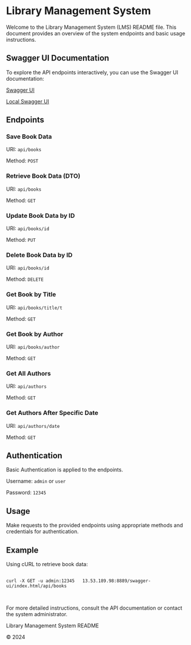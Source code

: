 

<body>
    <h1>Library Management System</h1>
    <p>Welcome to the Library Management System (LMS) README file. This document provides an overview of the system endpoints and basic usage instructions.</p>

 <div class="swagger-link">
        <h2>Swagger UI Documentation</h2>
        <p>To explore the API endpoints interactively, you can use the Swagger UI documentation:</p>
        <p><a href="https://library-1.up.railway.app/swagger-ui/index.html" target="_blank">Swagger UI</a></p>
    </div>
      <p><a href="http://localhost:8889/swagger-ui/index.html#/" target="_blank">Local Swagger UI</a></p>
    
   <h2>Endpoints</h2>

   <div class="endpoint">
        <h3>Save Book Data</h3>
        <p>URI: <code>api/books</code></p>
        <p>Method: <code>POST</code></p>
    </div>

   <div class="endpoint">
        <h3>Retrieve Book Data (DTO)</h3>
        <p>URI: <code>api/books</code></p>
        <p>Method: <code>GET</code></p>
    </div>

   <div class="endpoint">
        <h3>Update Book Data by ID</h3>
        <p>URI: <code>api/books/id</code></p>
        <p>Method: <code>PUT</code></p>
    </div>

   <div class="endpoint">
        <h3>Delete Book Data by ID</h3>
        <p>URI: <code>api/books/id</code></p>
        <p>Method: <code>DELETE</code></p>
    </div>

   <div class="endpoint">
        <h3>Get Book by Title</h3>
        <p>URI: <code>api/books/title/t</code></p>
        <p>Method: <code>GET</code></p>
    </div>

   <div class="endpoint">
        <h3>Get Book by Author</h3>
        <p>URI: <code>api/books/author</code></p>
        <p>Method: <code>GET</code></p>
    </div>

  <div class="endpoint">
        <h3>Get All Authors</h3>
        <p>URI: <code>api/authors</code></p>
        <p>Method: <code>GET</code></p>
   </div>

   <div class="endpoint">
       <h3>Get Authors After Specific Date</h3>
       <p>URI: <code>api/authors/date</code></p>
    <p>Method: <code>GET</code></p>
  </div>
   <h2>Authentication</h2>
   <p>Basic Authentication is applied to the endpoints.</p>
   <p>Username: <code>admin</code> or <code>user</code></p>
   <p>Password: <code>12345</code></p>

   <h2>Usage</h2>
   <p>Make requests to the provided endpoints using appropriate methods and credentials for authentication.</p>

   <h2>Example</h2>
  <p>Using cURL to retrieve book data:</p>
  <pre>
    <code>
curl -X GET -u admin:12345   13.53.189.98:8889/swagger-ui/index.html/api/books
        </code>
    </pre>

  <p>For more detailed instructions, consult the API documentation or contact the system administrator.</p>

  <footer>
        <p>Library Management System README</p>
        <p>&copy; 2024</p>
    </footer>
</body>
